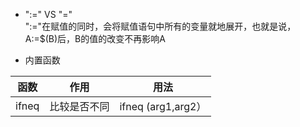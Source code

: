* ":=" VS "="  
":="在赋值的同时，会将赋值语句中所有的变量就地展开，也就是说，A:=$(B)后，B的值的改变不再影响A

* 内置函数

| 函数 | 作用 | 用法 |
| ------ | ------ | ------ |
| ifneq | 比较是否不同 | ifneq (arg1,arg2） |

